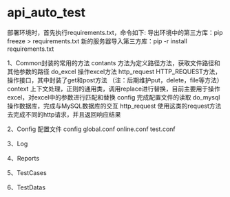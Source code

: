 # api_auto_test

部署环境时，首先执行requirements.txt，命令如下:
    导出环境中的第三方库：pip freeze > requirements.txt
    新的服务器导入第三方库：pip -r install requirements.txt


1、Common封装的常用的方法
    contants 方法为定义路径方法，获取文件路径和其他参数的路径
    do_excel 操作excel方法
    http_request  HTTP_REQUEST方法，操作接口，其中封装了get和post方法
        （注：后期维护put，delete，file等方法）
    context 上下文处理，正则的通用类，调用replace进行替换，目前主要用于操作excel，对excel中的参数进行匹配和替换
    config 完成配置文件的读取
    do_mysql 操作数据库，完成与MySQL数据库的交互
    http_request 使用这类的request方法去完成不同的http请求，并且返回响应结果

2、Config    配置文件
    config
    global.conf
    online.conf
    test.conf

3、Log

4、Reports

5、TestCases

6、TestDatas

